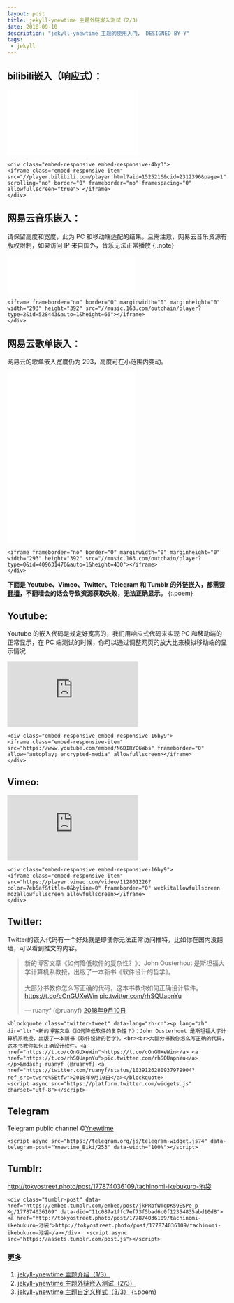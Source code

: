 ```yaml
---
layout: post
title: jekyll-ynewtime 主题外链嵌入测试（2/3）
date: 2018-09-10
description: "jekyll-ynewtime 主题的使用入门， DESIGNED BY Y"
tags:
 - jekyll
---
```


## bilibili嵌入（响应式）：

<div class="embed-responsive embed-responsive-4by3">
<iframe class="embed-responsive-item" src="//player.bilibili.com/player.html?aid=1525216&cid=2312396&page=1" scrolling="no" border="0" frameborder="no" framespacing="0" allowfullscreen="true"> </iframe>
</div>

```
<div class="embed-responsive embed-responsive-4by3">
<iframe class="embed-responsive-item" src="//player.bilibili.com/player.html?aid=1525216&cid=2312396&page=1" scrolling="no" border="0" frameborder="no" framespacing="0" allowfullscreen="true"> </iframe>
</div>
```

## 网易云音乐嵌入：

请保留高度和宽度，此为 PC 和移动端适配的结果。且需注意，网易云音乐资源有版权限制，如果访问 IP 来自国外，音乐无法正常播放
{:.note}

<iframe frameborder="no" border="0" marginwidth="0" marginheight="0" width='293' height='86' src="//music.163.com/outchain/player?type=2&id=528443&auto=0&height=66"></iframe>

```
<iframe frameborder="no" border="0" marginwidth="0" marginheight="0" width="293" height="392" src="//music.163.com/outchain/player?type=2&id=528443&auto=1&height=66"></iframe>
</div>
```

## 网易云歌单嵌入：

网易云的歌单嵌入宽度仍为 293，高度可在小范围内变动。

<iframe frameborder="no" border="0" marginwidth="0" marginheight="0" width="293" height="392" src="//music.163.com/outchain/player?type=0&id=409631476&auto=0&height=430"></iframe>

```
<iframe frameborder="no" border="0" marginwidth="0" marginheight="0" width="293" height="392" src="//music.163.com/outchain/player?type=0&id=409631476&auto=1&height=430"></iframe>
</div>
```

**下面是 Youtube、Vimeo、Twitter、Telegram 和 Tumblr 的外链嵌入，都需要[翻墙](https://www.ynewtime.com/科学上网)，不翻墙会的话会导致资源获取失败，无法正确显示。**
{:.poem}

## Youtube:

Youtube 的嵌入代码是规定好宽高的，我们用响应式代码来实现 PC 和移动端的正常显示，在 PC 端测试的时候，你可以通过调整网页的放大比来模拟移动端的显示情况

<div class="embed-responsive embed-responsive-16by9">
<iframe class="embed-responsive-item" src="https://www.youtube.com/embed/N6DIRYO6Wbs" frameborder="0" allow="autoplay; encrypted-media" allowfullscreen></iframe>
</div>

```
<div class="embed-responsive embed-responsive-16by9">
<iframe class="embed-responsive-item" src="https://www.youtube.com/embed/N6DIRYO6Wbs" frameborder="0" allow="autoplay; encrypted-media" allowfullscreen></iframe>
</div>
```

## Vimeo:

<div class="embed-responsive embed-responsive-16by9">
<iframe class="embed-responsive-item" src="https://player.vimeo.com/video/112801226?color=7eb5af&title=0&byline=0" frameborder="0" webkitallowfullscreen mozallowfullscreen allowfullscreen></iframe>
</div>

```
<div class="embed-responsive embed-responsive-16by9">
<iframe class="embed-responsive-item" src="https://player.vimeo.com/video/112801226?color=7eb5af&title=0&byline=0" frameborder="0" webkitallowfullscreen mozallowfullscreen allowfullscreen></iframe>
</div>
```


## Twitter:

Twitter的嵌入代码有一个好处就是即使你无法正常访问推特，比如你在国内没翻墙，可以看到推文的内容。

<blockquote class="twitter-tweet" data-lang="zh-cn"><p lang="zh" dir="ltr">新的博客文章《如何降低软件的复杂性？》：John Ousterhout 是斯坦福大学计算机系教授，出版了一本新书《软件设计的哲学》。<br><br>大部分书教你怎么写正确的代码，这本书教你如何正确设计软件。<a href="https://t.co/cOnGUXeWin">https://t.co/cOnGUXeWin</a> <a href="https://t.co/rhSQUapnYu">pic.twitter.com/rhSQUapnYu</a></p>&mdash; ruanyf (@ruanyf) <a href="https://twitter.com/ruanyf/status/1039126280937979904?ref_src=twsrc%5Etfw">2018年9月10日</a></blockquote>
<script async src="https://platform.twitter.com/widgets.js" charset="utf-8"></script>

```
<blockquote class="twitter-tweet" data-lang="zh-cn"><p lang="zh" dir="ltr">新的博客文章《如何降低软件的复杂性？》：John Ousterhout 是斯坦福大学计算机系教授，出版了一本新书《软件设计的哲学》。<br><br>大部分书教你怎么写正确的代码，这本书教你如何正确设计软件。<a href="https://t.co/cOnGUXeWin">https://t.co/cOnGUXeWin</a> <a href="https://t.co/rhSQUapnYu">pic.twitter.com/rhSQUapnYu</a></p>&mdash; ruanyf (@ruanyf) <a href="https://twitter.com/ruanyf/status/1039126280937979904?ref_src=twsrc%5Etfw">2018年9月10日</a></blockquote>
<script async src="https://platform.twitter.com/widgets.js" charset="utf-8"></script>
```

## Telegram

Telegram public channel &copy;[Ynewtime](https://t.me/Ynewtime_Biki/253)

<script async src="https://telegram.org/js/telegram-widget.js?4" data-telegram-post="Ynewtime_Biki/253" data-width="100%"></script>

```
<script async src="https://telegram.org/js/telegram-widget.js?4" data-telegram-post="Ynewtime_Biki/253" data-width="100%"></script>
```

<!--
Telegram telesco.pe:

<iframe src="https://telesco.pe/embed/videomessages/17" width="320" height="350" frameborder="0"></iframe>

```
<div class="embed-responsive embed-responsive-4by3">
<iframe class="embed-responsive-item" src="https://telesco.pe/embed/videomessages/17" frameborder="0"></iframe>
</div>
```

-->

## Tumblr:

<div class="tumblr-post" data-href="https://embed.tumblr.com/embed/post/jkPRbfWTqDK59ESPe_p-Kg/177874036109" data-did="11c087a1ffc7ef73f5bad6c0f12354835abd10d8"><a href="http://tokyostreet.photo/post/177874036109/tachinomi-ikebukuro-池袋">http://tokyostreet.photo/post/177874036109/tachinomi-ikebukuro-池袋</a></div>  <script async src="https://assets.tumblr.com/post.js"></script>

```
<div class="tumblr-post" data-href="https://embed.tumblr.com/embed/post/jkPRbfWTqDK59ESPe_p-Kg/177874036109" data-did="11c087a1ffc7ef73f5bad6c0f12354835abd10d8"><a href="http://tokyostreet.photo/post/177874036109/tachinomi-ikebukuro-池袋">http://tokyostreet.photo/post/177874036109/tachinomi-ikebukuro-池袋</a></div>  <script async src="https://assets.tumblr.com/post.js"></script>
```

### 更多

1. [jekyll-ynewtime 主题介绍（1/3）](/jekyll-ynewtime)
2. [jekyll-ynewtime 主题外链嵌入测试（2/3）](/media)
3. [jekyll-ynewtime 主题自定义样式（3/3）](/custom)
{:.poem}
